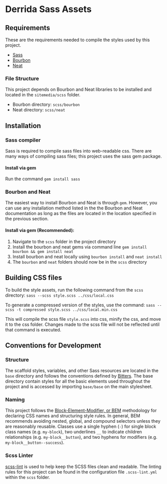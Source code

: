 # Derrida Sass Assets

## Requirements
These are the requirements needed to compile the styles used by this project.
* [Sass](http://sass-lang.com/)
* [Bourbon](https://github.com/thoughtbot/bourbon)
* [Neat](https://github.com/thoughtbot/neat)

### File Structure
This project depends on Bourbon and Neat libraries to be installed and located in the `sitemedia/scss` folder.
* Bourbon directory: `scss/bourbon`
* Neat directory: `scss/neat`

## Installation

### Sass compiler
Sass is required to compile sass files into web-readable css. There are many ways of compiling sass files; this project uses the sass gem package.

#### Install via gem
Run the command `gem install sass`

### Bourbon and Neat
The easiest way to install Bourbon and Neat is through `gem`. However, you can use any installation method listed in the the Bourbon and Neat documentation as long as the files are located in the location specified in the previous section.

#### Install via gem (Recommended):
1. Navigate to the `scss` folder in the project directory
2. Install the bourbon and neat gems via command line `gem install bourbon && gem install neat`
3. Install bourbon and neat locally using `bourbon install` and `neat install`
4. The `bourbon` and `neat` folders should now be in the `scss` directory

## Building CSS files
To build the style assets, run the following command from the `scss` directory:
`sass --scss style.scss ../css/local.css`

To generate a compressed version of the styles, use the command:
`sass --scss -t compressed style.scss ../css/local.min.css`

This will compile the scss file `style.scss` into css, minify the css, and move it to the css folder. Changes made to the scss file will not be reflected until that command is executed.


## Conventions for Development

### Structure
The scaffold styles, variables, and other Sass resources are located in the `base` directory and follows the conventions defined by [Bitters](https://github.com/thoughtbot/bitters). The base directory contain styles for all the basic elements used throughout the project and is accessed by importing `base/base` on the main stylesheet.

### Naming
This project follows the [Block-Element-Modifier, or BEM](http://getbem.com/introduction/) methodology for declaring CSS names and structuring style rules. In general, BEM recommends avoiding nested, global, and compound selectors unless they are reasonably reusable. Classes use a single hyphen (`-`) for single block class names (e.g. `my-block`), two underlines `__` to indicate children relationships (e.g. `my-block__button`), and two hyphens for modifiers (e.g. `my-block__button--success`).

### Scss Linter
[scss-lint](https://github.com/brigade/scss-lint) is used to help keep the SCSS files clean and readable. The linting rules for this project can be found in the configuration file `.scss-lint.yml` within the `scss` folder.
